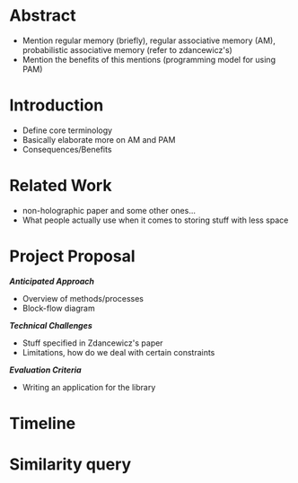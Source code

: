 Abstract
========
- Mention regular memory (briefly), regular associative memory (AM), probabilistic associative memory (refer to zdancewicz's) 
- Mention the benefits of this mentions (programming model for using PAM)

Introduction
============
- Define core terminology
- Basically elaborate more on AM and PAM
- Consequences/Benefits 

Related Work
============
- non-holographic paper and some other ones...
- What people actually use when it comes to storing stuff with less space

Project Proposal
================
***Anticipated Approach*** 
- Overview of methods/processes
- Block-flow diagram 

***Technical Challenges*** 
- Stuff specified in Zdancewicz's paper 
- Limitations, how do we deal with certain constraints

***Evaluation Criteria*** 
- Writing an application for the library


Timeline
========



Similarity query
================
